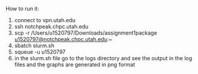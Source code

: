 How to run it:
1. connect to vpn.utah.edu
2. ssh notchpeak.chpc.utah.edu
3. scp -r /Users/u1520797/Downloads/assignment1package u1520797@notchpeak.chpc.utah.edu:~
4. sbatch slurm.sh
5. squeue -u u1520797
6. in the slurm.sh file go to the logs directory and see the output in the log files and the graphs are generated in png format
